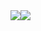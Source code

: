 <div style="display: flex">
<img src='https://github-readme-stats.vercel.app/api?username=dewslyse&show_icons=true&count_private=true&theme=dark' style="width: 400px, height: 300px">

<img src='https://github-readme-stats.vercel.app/api/top-langs/?username=dewslyse&langs_count=8&count_private=true&layout=compact&theme=dark' style="width: 400px, height: 300px">
</div>
